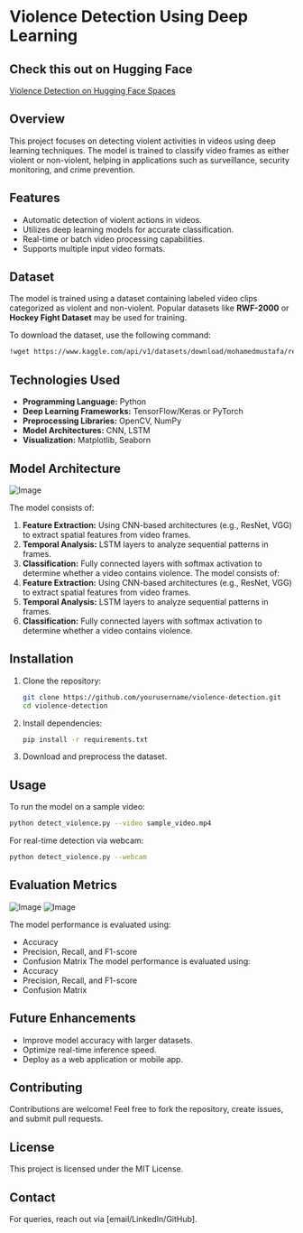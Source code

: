 # Violence Detection Using Deep Learning

## Check this out on Hugging Face
[Violence Detection on Hugging Face Spaces](https://huggingface.co/spaces/harikrishnaaa321/violenceDetection)

## Overview
This project focuses on detecting violent activities in videos using deep learning techniques. The model is trained to classify video frames as either violent or non-violent, helping in applications such as surveillance, security monitoring, and crime prevention.

## Features
- Automatic detection of violent actions in videos.
- Utilizes deep learning models for accurate classification.
- Real-time or batch video processing capabilities.
- Supports multiple input video formats.

## Dataset
The model is trained using a dataset containing labeled video clips categorized as violent and non-violent. Popular datasets like **RWF-2000** or **Hockey Fight Dataset** may be used for training.

To download the dataset, use the following command:
```bash
!wget https://www.kaggle.com/api/v1/datasets/download/mohamedmustafa/real-life-violence-situations-dataset
```

## Technologies Used
- **Programming Language:** Python
- **Deep Learning Frameworks:** TensorFlow/Keras or PyTorch
- **Preprocessing Libraries:** OpenCV, NumPy
- **Model Architectures:** CNN, LSTM
- **Visualization:** Matplotlib, Seaborn

## Model Architecture
![Image](https://github.com/user-attachments/assets/6df79166-160c-4768-b7e2-71bfa553cd97)

The model consists of:
1. **Feature Extraction:** Using CNN-based architectures (e.g., ResNet, VGG) to extract spatial features from video frames.
2. **Temporal Analysis:** LSTM layers to analyze sequential patterns in frames.
3. **Classification:** Fully connected layers with softmax activation to determine whether a video contains violence.
The model consists of:
1. **Feature Extraction:** Using CNN-based architectures (e.g., ResNet, VGG) to extract spatial features from video frames.
2. **Temporal Analysis:** LSTM layers to analyze sequential patterns in frames.
3. **Classification:** Fully connected layers with softmax activation to determine whether a video contains violence.

## Installation
1. Clone the repository:
   ```bash
   git clone https://github.com/yourusername/violence-detection.git
   cd violence-detection
   ```
2. Install dependencies:
   ```bash
   pip install -r requirements.txt
   ```
3. Download and preprocess the dataset.

## Usage
To run the model on a sample video:
```bash
python detect_violence.py --video sample_video.mp4
```
For real-time detection via webcam:
```bash
python detect_violence.py --webcam
```

## Evaluation Metrics
![Image](https://github.com/user-attachments/assets/25833c9b-472d-4df1-926c-c025b6b929ec)
![Image](https://github.com/user-attachments/assets/125b0c06-9dce-4e8a-b54c-34789108f48c)

The model performance is evaluated using:
- Accuracy
- Precision, Recall, and F1-score
- Confusion Matrix
The model performance is evaluated using:
- Accuracy
- Precision, Recall, and F1-score
- Confusion Matrix

## Future Enhancements
- Improve model accuracy with larger datasets.
- Optimize real-time inference speed.
- Deploy as a web application or mobile app.

## Contributing
Contributions are welcome! Feel free to fork the repository, create issues, and submit pull requests.

## License
This project is licensed under the MIT License.

## Contact
For queries, reach out via [email/LinkedIn/GitHub].

